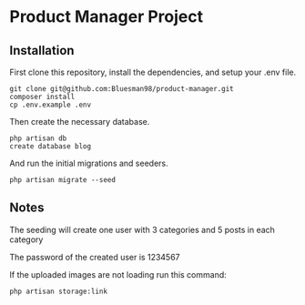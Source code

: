 # Product Manager Project

## Installation

First clone this repository, install the dependencies, and setup your .env file.

```
git clone git@github.com:Bluesman98/product-manager.git
composer install
cp .env.example .env
```

Then create the necessary database.

```
php artisan db
create database blog
```

And run the initial migrations and seeders.

```
php artisan migrate --seed
```
## Notes

The seeding will create one user with 3 categories and 5 posts in each category

The password of the created user is 1234567 

If the uploaded images are not loading run this command:

```
php artisan storage:link
```

